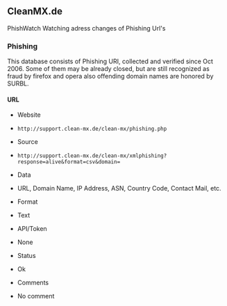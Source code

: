 ## CleanMX.de

PhishWatch Watching adress changes of Phishing Url's

### Phishing

This database consists of Phishing URI, collected and verified since Oct 2006.
Some of them may be already closed, but are still recognized as fraud by firefox
and opera also offending domain names are honored by SURBL.

#### URL
>
* Website
 - `http://support.clean-mx.de/clean-mx/phishing.php`
* Source
 - `http://support.clean-mx.de/clean-mx/xmlphishing?response=alive&format=csv&domain=`
* Data
 - URL, Domain Name, IP Address, ASN, Country Code, Contact Mail, etc.
* Format
 - Text
* API/Token
 - None
* Status
 - Ok
* Comments
 - No comment
